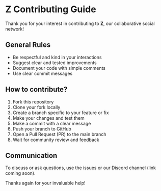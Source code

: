 # Z Contributing Guide

Thank you for your interest in contributing to **Z**, our collaborative social network!

## General Rules

- Be respectful and kind in your interactions
- Suggest clear and tested improvements
- Document your code with simple comments
- Use clear commit messages

## How to contribute?

1. Fork this repository
2. Clone your fork locally
3. Create a branch specific to your feature or fix
4. Make your changes and test them
5. Make a commit with a clear message
6. Push your branch to GitHub
7. Open a Pull Request (PR) to the main branch
8. Wait for community review and feedback

## Communication

To discuss or ask questions, use the issues or our Discord channel (link coming soon).

Thanks again for your invaluable help!
